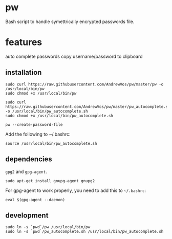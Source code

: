 # pw

Bash script to handle symettrically encrypted passwords file.

# features

auto complete passwords
copy username/password to clipboard

## installation

```
sudo curl https://raw.githubusercontent.com/AndrewVos/pw/master/pw -o /usr/local/bin/pw
sudo chmod +x /usr/local/bin/pw

sudo curl https://raw.githubusercontent.com/AndrewVos/pw/master/pw_autocomplete.sh -o /usr/local/bin/pw_autocomplete.sh
sudo chmod +x /usr/local/bin/pw_autocomplete.sh

pw --create-password-file
```

Add the following to ~/.bashrc:

```
source /usr/local/bin/pw_autocomplete.sh
```

## dependencies

`gpg2` and `gpg-agent`.

```
sudo apt-get install gnupg-agent gnupg2
```

For gpg-agent to work properly, you need to add this to `~/.bashrc`:

```
eval $(gpg-agent --daemon)
```

## development

```
sudo ln -s `pwd`/pw /usr/local/bin/pw
sudo ln -s `pwd`/pw_autocomplete.sh /usr/local/bin/pw_autocomplete.sh
```
